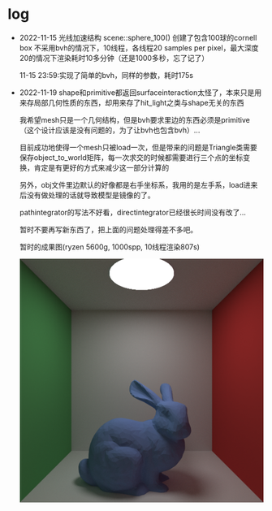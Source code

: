 # log

- 2022-11-15
  光线加速结构
  scene::sphere_100() 创建了包含100球的cornell box
  不采用bvh的情况下，10线程，各线程20 samples per pixel，最大深度20的情况下渲染耗时10多分钟（还是1000多秒，忘了记了）

  11-15 23:59:实现了简单的bvh，同样的参数，耗时175s

- 2022-11-19
  shape和primitive都返回surfaceinteraction太怪了，本来只是用来存局部几何性质的东西，却用来存了hit_light之类与shape无关的东西

  我希望mesh只是一个几何结构，但是bvh要求里边的东西必须是primitive（这个设计应该是没有问题的，为了让bvh也包含bvh）...

  目前成功地使得一个mesh只被load一次，但是带来的问题是Triangle类需要保存object_to_world矩阵，每一次求交的时候都需要进行三个点的坐标变换，肯定是有更好的方式来减少这一部分计算的

  另外，obj文件里边默认的好像都是右手坐标系，我用的是左手系，load进来后没有做处理的话就导致模型是镜像的了。

  pathintegrator的写法不好看，directintegrator已经很长时间没有改了...

  暂时不要再写新东西了，把上面的问题处理得差不多吧。

  暂时的成果图(ryzen 5600g, 1000spp, 10线程渲染807s)

  ![兔子](bunny_correct.png)